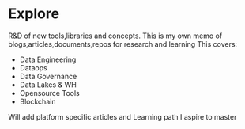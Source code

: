 # Explore
R&amp;D of new tools,libraries and concepts. This is my own memo of blogs,articles,documents,repos for research and learning
This covers:
- Data Engineering
- Dataops
- Data Governance
- Data Lakes & WH
- Opensource Tools
- Blockchain

Will add platform specific articles and Learning path I aspire to master

